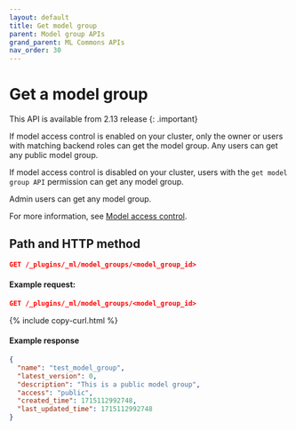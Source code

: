 ```yaml
---
layout: default
title: Get model group
parent: Model group APIs
grand_parent: ML Commons APIs
nav_order: 30
---
```


# Get a model group

This API is available from 2.13 release
{: .important}

If model access control is enabled on your cluster, only the owner or users with matching backend roles can get the model group. Any users can get any public model group.

If model access control is disabled on your cluster, users with the `get model group API` permission can get any model group.

Admin users can get any model group.

For more information, see [Model access control]({{site.url}}{{site.baseurl}}/ml-commons-plugin/model-access-control/).

## Path and HTTP method

```json
GET /_plugins/_ml/model_groups/<model_group_id>
```

#### Example request: 

```json
GET /_plugins/_ml/model_groups/<model_group_id>
```
{% include copy-curl.html %}

#### Example response

```json
{
  "name": "test_model_group",
  "latest_version": 0,
  "description": "This is a public model group",
  "access": "public",
  "created_time": 1715112992748,
  "last_updated_time": 1715112992748
}
```
